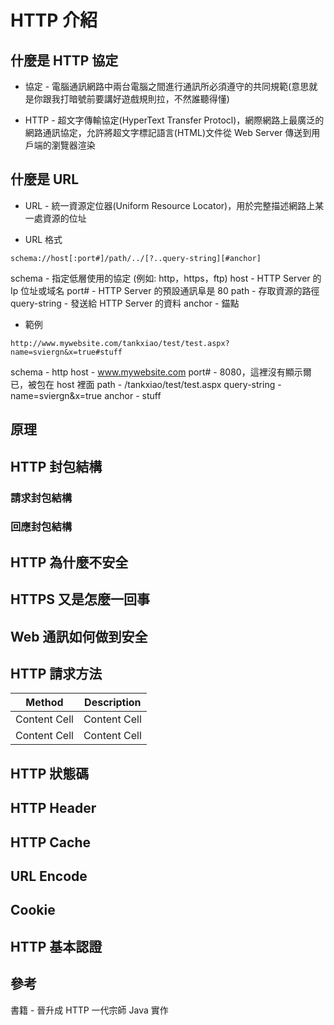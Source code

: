 # HTTP 介紹

## 什麼是 HTTP 協定

* 協定 - 電腦通訊網路中兩台電腦之間進行通訊所必須遵守的共同規範(意思就是你跟我打暗號前要講好遊戲規則拉，不然誰聽得懂)

* HTTP - 超文字傳輸協定(HyperText Transfer Protocl)，網際網路上最廣泛的網路通訊協定，允許將超文字標記語言(HTML)文件從 Web Server 傳送到用戶端的瀏覽器渲染

## 什麼是 URL

* URL - 統一資源定位器(Uniform Resource Locator)，用於完整描述網路上某一處資源的位址

* URL 格式

```
schema://host[:port#]/path/../[?..query-string][#anchor]
```

schema - 指定低層使用的協定 (例如: http，https，ftp)
host - HTTP Server 的 Ip 位址或域名
port# - HTTP Server 的預設通訊阜是 80
path - 存取資源的路徑
query-string - 發送給 HTTP Server 的資料
anchor - 錨點

* 範例

```
http://www.mywebsite.com/tankxiao/test/test.aspx?name=sviergn&x=true#stuff
```

schema - http
host - www.mywebsite.com
port# - 8080，這裡沒有顯示爾已，被包在 host 裡面
path - /tankxiao/test/test.aspx
query-string - name=sviergn&x=true
anchor - stuff

## 原理

## HTTP 封包結構

### 請求封包結構

### 回應封包結構

## HTTP 為什麼不安全

## HTTPS 又是怎麼一回事

## Web 通訊如何做到安全

## HTTP 請求方法

| Method  | Description |
| ------------- | ------------- |
| Content Cell  | Content Cell  |
| Content Cell  | Content Cell  |

## HTTP 狀態碼

## HTTP Header

## HTTP Cache

## URL Encode

## Cookie

## HTTP 基本認證

## 參考

書籍 - 晉升成 HTTP 一代宗師 Java 實作
